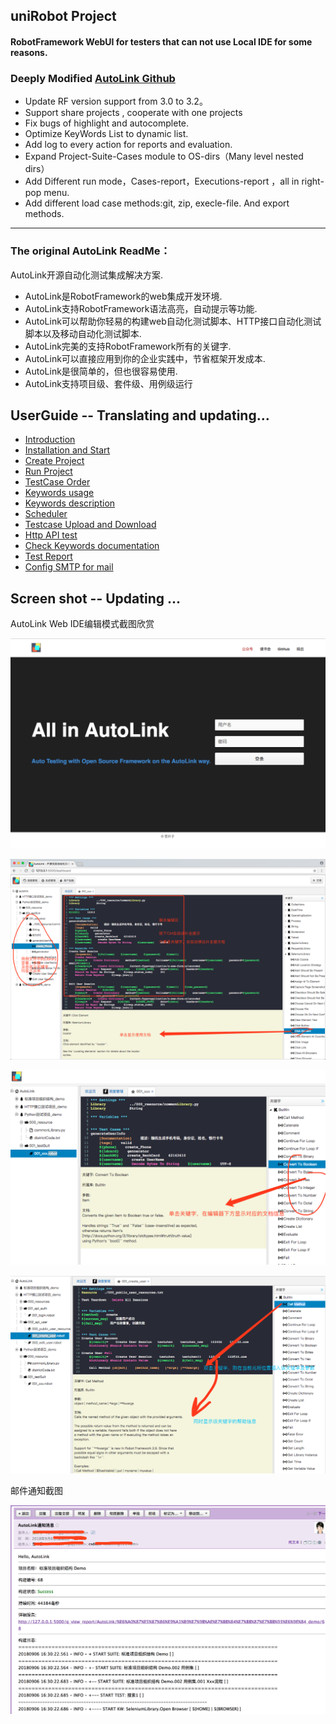 ## uniRobot Project
####  RobotFramework WebUI for testers that can not use Local IDE for some reasons.
### Deeply Modified [AutoLink Github](https://github.com/small99/AutoLink)
* Update RF version support from 3.0 to 3.2。
* Support share projects , cooperate with one projects
* Fix bugs of highlight and autocomplete.
* Optimize KeyWords List to dynamic list.
* Add log to every action for reports and evaluation.
* Expand Project-Suite-Cases module to OS-dirs（Many level nested dirs）
* Add Different run mode，Cases-report，Executions-report ，all in right-pop menu.
* Add different load case methods:git, zip, execle-file. And export methods.

---
### The original AutoLink ReadMe：
AutoLink开源自动化测试集成解决方案.

- AutoLink是RobotFramework的web集成开发环境.
- AutoLink支持RobotFramework语法高亮，自动提示等功能.
- AutoLink可以帮助你轻易的构建web自动化测试脚本、HTTP接口自动化测试脚本以及移动自动化测试脚本.
- AutoLink完美的支持RobotFramework所有的关键字.
- AutoLink可以直接应用到你的企业实践中，节省框架开发成本.
- AutoLink是很简单的，但也很容易使用.
- AutoLink支持项目级、套件级、用例级运行

## UserGuide -- Translating and updating...

- [Introduction](./docs/README.md)
- [Installation and Start](./docs/安装与启动.md)
- [Create Project](./docs/如何创建测试项目.md)
- [Run Project](./docs/如何运行测试项目.md)
- [TestCase Order](./docs/如何管理测试项目中用例顺序.md)
- [Keywords usage](./docs/如何使用自动提示快捷输入关键字.md)
- [Keywords description](./docs/关键字概要说明.md)
- [Scheduler](./docs/如何使用调度管理.md)
- [Testcase Upload and Download](./docs/上传和下载RobotFramework用例.md)
- [Http API test](./docs/如何创建HTTP接口测试用例.md)
- [Check Keywords documentation](./docs/如何查看关键字详细文档.md)
- [Test Report](./docs/查看测试报告.md)
- [Config SMTP for mail](./docs/配置SMTP服务及邮件通知.md)



## Screen shot -- Updating ...

AutoLink Web IDE编辑模式截图欣赏

![index](./auto/www/static/img/index.png)

![dashboard](./docs/img/dashboard_new.png)

![help](./docs/img/keyword_help.png)

![keyword](./docs/img/double_keyword.png)

邮件通知截图

![email](./docs/img/mail_report.png)